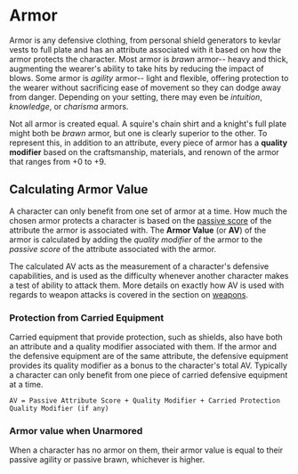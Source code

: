 # Armor

Armor is any defensive clothing, from personal shield generators to kevlar vests to full plate and has an attribute associated with it based on how the armor protects the character. Most armor is _brawn_ armor-- heavy and thick, augmenting the wearer's ability to take hits by reducing the impact of blows. Some armor is _agility_ armor-- light and flexible, offering protection to the wearer without sacrificing ease of movement so they can dodge away from danger. Depending on your setting, there may even be _intuition_, _knowledge_, or _charisma_ armors.

Not all armor is created equal. A squire's chain shirt and a knight's full plate might both be _brawn_ armor, but one is clearly superior to the other. To represent this, in addition to an attribute, every piece of armor has a **quality modifier** based on the craftsmanship, materials, and renown of the armor that ranges from +0 to +9.



## Calculating Armor Value

A character can only benefit from one set of armor at a time. How much the chosen armor protects a character is based on the [passive score](/character/attributes/) of the attribute the armor is associated with. The **Armor Value** (or **AV**) of the armor is calculated by adding the _quality modifier_ of the armor to the _passive score_ of the attribute associated with the armor.

The calculated AV acts as the measurement of a character's defensive capabilities, and is used as the difficulty whenever another character makes a test of ability to attack them. More details on exactly how AV is used with regards to weapon attacks is covered in the section on [weapons](/action/weapons/).



### Protection from Carried Equipment

Carried equipment that provide protection, such as shields, also have both an attribute and a quality modifier associated with them. If the armor and the defensive equipment are of the same attribute, the defensive equipment provides its quality modifier as a bonus to the character's total AV. Typically a character can only benefit from one piece of carried defensive equipment at a time.

`AV = Passive Attribute Score + Quality Modifier + Carried Protection Quality Modifier (if any)`



### Armor value when Unarmored

When a character has no armor on them, their armor value is equal to their passive agility or passive brawn, whichever is higher.